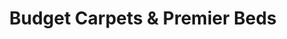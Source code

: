 ---
title: "Budget Carpets & Premier Beds"
url: /llanelli/budget-carpets-and-premier-beds/
shop: carpet
---